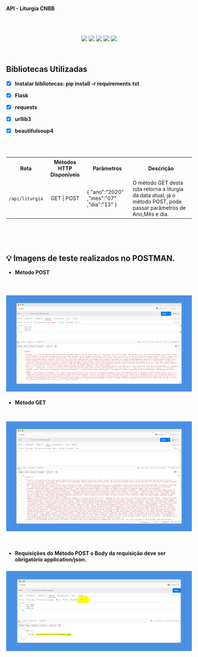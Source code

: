 
<br>
<b>API - Liturgia CNBB</b>
<br>
<br>
<br>
<br>

<span align="center">

![](https://img.shields.io/github/last-commit/LucasGiori/API-LITURGIA-CNBB)
![](https://img.shields.io/github/commit-activity/m/LucasGiori/API-LITURGIA-CNBB)
![](https://img.shields.io/github/repo-size/LucasGiori/API-LITURGIA-CNBB)
![](https://img.shields.io/github/languages/count/LucasGiori/API-LITURGIA-CNBB)
![](https://img.shields.io/github/languages/top/LucasGiori/API-LITURGIA-CNBB)

</span>


<br>

## Bibliotecas Utilizadas
- [x] **Instalar bibliotecas: pip install -r requirements.txt**
- [x] **Flask**
- [x] **requests**
- [x] **urllib3**
- [x] **beautifulsoup4**




<br><br>
<table style="width:100%">
  <tr>
    <th>Rota</th>
    <th>Métodos HTTP Disponíveis</th>
    <th>Parâmetros</th>
    <th>Descrição</th>
  </tr>
  <tr>
    <td><code>/api/liturgia</code></td>
    <td align="center">GET | POST</td>
    <td>
        {
          "ano":"2020"
          ,"mes":"07"
          ,"dia":"13"
        }
    </td>
    <td>O método GET desta rota retorna a liturgia da data atual, já o método POST, pode passar parâmetros de Ano,Mês e dia.</td>
  </tr>
  
</table>
<br><br><br>

## :bulb: Imagens de teste realizados no POSTMAN.

- **Método POST**

<br>
<h3 align="center">
    <img 
        alt="Screenshot da aplicação, método POST" 
        title="Screenshot da aplicação, método POST"
        width="800px"
        src="./.github/POST.PNG"
    >
</h3>

- **Método GET**

<h3 align="center">
<br>
    <img 
        alt="Screenshot da aplicação, método GET" 
        title="Screenshot da aplicação, método GET"
        width="800px"
        src="./.github/GET.PNG"
    >
</h3>
<br>

- **Requisições do Método POST o Body da requisição deve ser obrigatório application/json.**

<h3 align="center">
    <img 
        alt="Screenshot da aplicação, validação" 
        title="Screenshot da aplicação, Validação"
        width="800px"
        src="./.github/VALIDACAO.PNG"
    >
</h3>